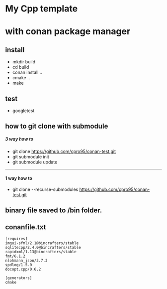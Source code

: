 # My Cpp template
# with conan package manager

## install
- mkdir build
- cd build
- conan install ..
- cmake ..
- make

## test
 - googletest

## how to git clone with submodule
##### 3 way how to
 - git clone https://github.com/cpro95/conan-test.git
 - git submodule init
 - git submodule update
<hr>

#### 1 way how to
 - git clone --recurse-submodules https://github.com/cpro95/conan-test.git 

## binary file saved to /bin folder.

## conanfile.txt
```
[requires]
imgui-sfml/2.1@bincrafters/stable
sqlitecpp/2.4.0@bincrafters/stable
rapidxml/1.13@bincrafters/stable
fmt/6.1.2
nlohmann_json/3.7.3
spdlog/1.5.0
docopt.cpp/0.6.2

[generators]
cmake

```